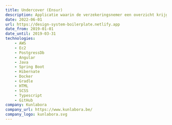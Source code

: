 ```yaml
---
title: Undercover (Ensur)
description: Applicatie waarin de verzekeringsnemer een overzicht krijgt van hoe goed hij kwalitatief verzekerd is, extra aanbevelingen kan krijgen om zijn/haar verzekering te verbeteren en makelaars leads ontvangen voor cross- en upselling.
date: 2022-06-01
url: https://design-system-boilerplate.netlify.app
date_from: 2019-01-01
date_until: 2019-03-31
technologies:
    - AWS
    - Ec2
    - PostgressDb
    - Angular
    - Java
    - Spring Boot
    - Hibernate
    - Docker
    - Gradle
    - HTML
    - SCSS
    - Typescript
    - GitHub
company: Kunlabora
company_url: https://www.kunlabora.be/
company_logo: kunlabora.svg
---
```

